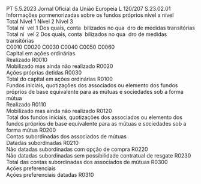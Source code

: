 PT  5.5.2023 Jornal Oficial da União Europeia L 120/207
 S.23.02.01  
Informações pormenorizadas sobre os fundos próprios nível a nível  
Total  Nível 1  Nível 2  Nível 3  
Total ní ­
vel 1  Dos quais, conta ­
bilizados no qua ­
dro de medidas 
transitórias  Total ní ­
vel 2  Dos quais, conta ­
bilizados no qua ­
dro de medidas 
transitórias  
C0010  C0020  C0030  C0040  C0050  C0060  
Capital em ações ordinárias  
Realizado  R0010  
Mobilizado mas ainda não realizado  R0020  
Ações próprias detidas  R0030  
Total do capital em ações ordinárias  R0100  
Fundos iniciais, quotizações dos associados ou elemento dos fundos próprios 
de base equivalente para as mútuas e sociedades sob a forma mútua  
Realizado  R0110  
Mobilizado mas ainda não realizado  R0120  
Total dos fundos iniciais, quotizações dos associados ou elemento dos fundos 
próprios de base equivalente para as mútuas e sociedades sob a forma mútua  R0200  
Contas subordinadas dos associados de mútuas  
Datadas subordinadas  R0210  
Não datadas subordinadas com opção de compra  R0220  
Não datadas subordinadas sem possibilidade contratual de resgate  R0230  
Total das contas subordinadas dos associados de mútuas  R0300  
Ações preferenciais  
Ações preferenciais datadas  R0310